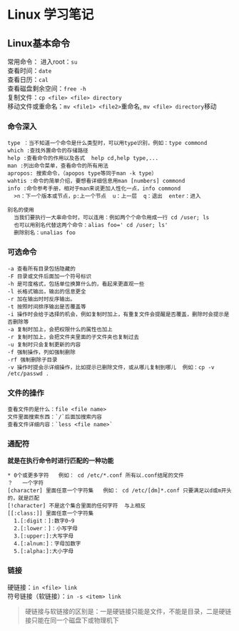 # Linux 学习笔记

## Linux基本命令
常用命令：
进入root：`su`  
查看时间：`date`  
查看日历：`cal`   
查看磁盘剩余空间：`free -h`  
复制文件：`cp <file> <file> directory`   
移动文件或重命名：`mv <file1> <file2>`重命名,  `mv <file> directory`移动
### 命令深入
```
type ：当不知道一个命令是什么类型时，可以用type识别，例如：type commond  
which :查找外置命令的存储路径  
help :查看命令的作用以及各式  help cd,help type,...
man :列出命令菜单，查看命令的所有用法  
apropos: 搜索命令，（apopos type等同于man -k type）  
wahtis :命令的简单介绍，要想看详细信息用man [numbers] commond  
info :命令参考手册，相对于man来说更加人性化一点，info commond  
  >n：下一个版本或节点，p:上一个节点  u：上一层  q：退出  enter：进入

别名的使用
  当我们要执行一大串命令时，可以连用：例如两个个命令用成一行 cd /user; ls  
  也可以用别名代替这两个命令：alias foo=' cd /user; ls'   
  删除别名：unalias foo 
```

### 可选命令
```
-a 查看所有目录包括隐藏的
-F 目录或文件后面加一个符号标识
-h 是可度格式，包括单位换算什么的，看起来更直观一些
-l 长格式输出，输出的信息更全
-r 加在输出时时反序输出。
-t 按照时间排序输出是否覆盖等
-i 操作时会给于选择的机会，例如复制时加上，有重复文件会提醒是否覆盖，删除时会提示是否删除等
-a 复制时加上，会把权限什么的属性也加上	
-r 复制时加上，会把文件夹里面的子文件夹也复制过去
-u 复制时只会复制更新的内容
-f 强制操作，列如强制删除
-rf 强制删除子目录
-v 操作时提会示详细操作，比如提示已删除文件，或从哪儿复制到哪儿  例如：cp -v /etc/passwd .
```

### 文件的操作
```
查看文件的是什么：file <file name>
文件里面搜索东西：`/`后面加搜索内容
查看文件详细内容：`less <file name>`
```
### 通配符
**就是在执行命令时进行匹配的一种功能**
```
* 0个或更多字符   例如： cd /etc/*.conf 所有以.conf结尾的文件
？   一个字符
[character] 里面任意一个字符集   例如： cd /etc/[dm]*.conf 只要满足以d或m开头的，就是匹配 
[!character] 不是这个集合里面的任何字符  与上相反
[[:class:]] 里面任意一个字符集
  1.[:digit：]:数字0~9
  2.[:lower：]：小写字母
  3.[:upper:]:大写字母
  4.[:alnum:]：字母加数字
  5.[:alpha:]:大小字母
```
### 链接
硬链接：`in <file> link`   
符号链接（软链接）：`in -s <item> link`
   >硬链接与软链接的区别是：一是硬链接只能是文件，不能是目录，二是硬链接只能在同一个磁盘下或物理机下

























